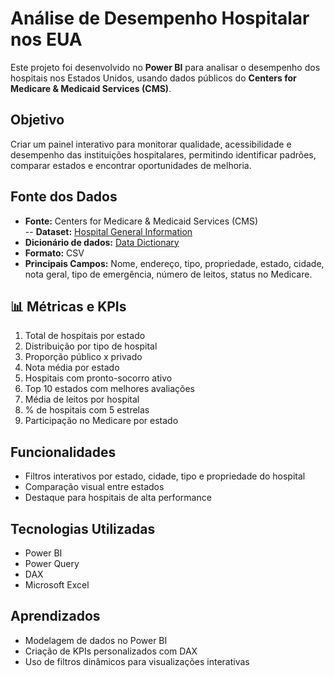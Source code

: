 # Análise de Desempenho Hospitalar nos EUA

Este projeto foi desenvolvido no **Power BI** para analisar o desempenho dos hospitais nos Estados Unidos, usando dados públicos do **Centers for Medicare & Medicaid Services (CMS)**.

## Objetivo
Criar um painel interativo para monitorar qualidade, acessibilidade e desempenho das instituições hospitalares, permitindo identificar padrões, comparar estados e encontrar oportunidades de melhoria.

## Fonte dos Dados
- **Fonte:** Centers for Medicare & Medicaid Services (CMS)  
-- **Dataset:** [Hospital General Information](https://data.cms.gov/provider-data/dataset/xubh-q36u#data-table)  
- **Dicionário de dados:** [Data Dictionary](https://data.cms.gov/provider-data/dataset/xubh-q36u#data-dictionary)
- **Formato:** CSV  
- **Principais Campos:** Nome, endereço, tipo, propriedade, estado, cidade, nota geral, tipo de emergência, número de leitos, status no Medicare.

## 📊 Métricas e KPIs
1. Total de hospitais por estado  
2. Distribuição por tipo de hospital  
3. Proporção público x privado  
4. Nota média por estado  
5. Hospitais com pronto-socorro ativo  
6. Top 10 estados com melhores avaliações  
7. Média de leitos por hospital  
8. % de hospitais com 5 estrelas  
9. Participação no Medicare por estado

## Funcionalidades
- Filtros interativos por estado, cidade, tipo e propriedade do hospital
- Comparação visual entre estados
- Destaque para hospitais de alta performance


## Tecnologias Utilizadas
- Power BI
- Power Query
- DAX
- Microsoft Excel

## Aprendizados
- Modelagem de dados no Power BI
- Criação de KPIs personalizados com DAX
- Uso de filtros dinâmicos para visualizações interativas
